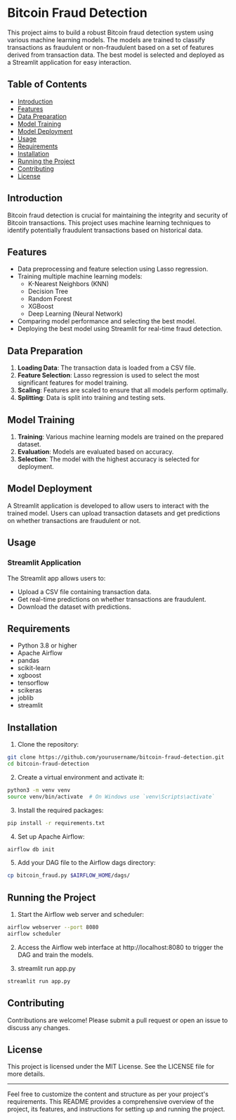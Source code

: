 # Bitcoin Fraud Detection

This project aims to build a robust Bitcoin fraud detection system using various machine learning models. The models are trained to classify transactions as fraudulent or non-fraudulent based on a set of features derived from transaction data. The best model is selected and deployed as a Streamlit application for easy interaction.

## Table of Contents

- [Introduction](#introduction)
- [Features](#features)
- [Data Preparation](#data-preparation)
- [Model Training](#model-training)
- [Model Deployment](#model-deployment)
- [Usage](#usage)
- [Requirements](#requirements)
- [Installation](#installation)
- [Running the Project](#running-the-project)
- [Contributing](#contributing)
- [License](#license)

## Introduction

Bitcoin fraud detection is crucial for maintaining the integrity and security of Bitcoin transactions. This project uses machine learning techniques to identify potentially fraudulent transactions based on historical data.

## Features

- Data preprocessing and feature selection using Lasso regression.
- Training multiple machine learning models:
  - K-Nearest Neighbors (KNN)
  - Decision Tree
  - Random Forest
  - XGBoost
  - Deep Learning (Neural Network)
- Comparing model performance and selecting the best model.
- Deploying the best model using Streamlit for real-time fraud detection.

## Data Preparation

1. **Loading Data**: The transaction data is loaded from a CSV file.
2. **Feature Selection**: Lasso regression is used to select the most significant features for model training.
3. **Scaling**: Features are scaled to ensure that all models perform optimally.
4. **Splitting**: Data is split into training and testing sets.

## Model Training

1. **Training**: Various machine learning models are trained on the prepared dataset.
2. **Evaluation**: Models are evaluated based on accuracy.
3. **Selection**: The model with the highest accuracy is selected for deployment.

## Model Deployment

A Streamlit application is developed to allow users to interact with the trained model. Users can upload transaction datasets and get predictions on whether transactions are fraudulent or not.

## Usage

### Streamlit Application

The Streamlit app allows users to:

- Upload a CSV file containing transaction data.
- Get real-time predictions on whether transactions are fraudulent.
- Download the dataset with predictions.

## Requirements

- Python 3.8 or higher
- Apache Airflow
- pandas
- scikit-learn
- xgboost
- tensorflow
- scikeras
- joblib
- streamlit

## Installation

1. Clone the repository:
```bash
git clone https://github.com/yourusername/bitcoin-fraud-detection.git
cd bitcoin-fraud-detection
```

2. Create a virtual environment and activate it:
```bash
python3 -m venv venv
source venv/bin/activate  # On Windows use `venv\Scripts\activate`
```

3. Install the required packages:
```bash
pip install -r requirements.txt
```

4. Set up Apache Airflow:
```bash
airflow db init
```

5. Add your DAG file to the Airflow dags directory:
```bash
cp bitcoin_fraud.py $AIRFLOW_HOME/dags/
```

## Running the Project

1. Start the Airflow web server and scheduler:
```bash
airflow webserver --port 8080
airflow scheduler
```

2. Access the Airflow web interface at http://localhost:8080 to trigger the DAG and train the models.

3. streamlit run app.py
```bash
streamlit run app.py
```

## Contributing

Contributions are welcome! Please submit a pull request or open an issue to discuss any changes.

## License

This project is licensed under the MIT License. See the LICENSE file for more details.


---

Feel free to customize the content and structure as per your project's requirements. This README provides a comprehensive overview of the project, its features, and instructions for setting up and running the project.

